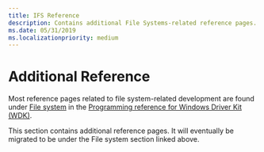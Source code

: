 ```yaml
---
title: IFS Reference
description: Contains additional File Systems-related reference pages.
ms.date: 05/31/2019
ms.localizationpriority: medium
---
```


# Additional Reference

Most reference pages related to file system-related development are found under [File system](https://docs.microsoft.com/windows-hardware/drivers/ddi/content/_ifsk/) in the [Programming reference for Windows Driver Kit (WDK)](https://docs.microsoft.com/windows-hardware/drivers/ddi/content/).

This section contains additional reference pages. It will eventually be migrated to be under the File system section linked above.
